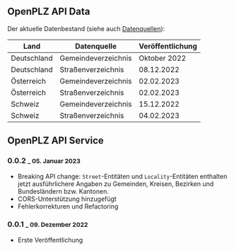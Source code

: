 ## OpenPLZ API Data

Der aktuelle Datenbestand (siehe auch [Datenquellen](sources.md)):

Land        | Datenquelle         | Veröffentlichung
------------|---------------------|-----------------
Deutschland | Gemeindeverzeichnis | Oktober 2022
Deutschland | Straßenverzeichnis  | 08.12.2022
Österreich  | Gemeindeverzeichnis | 02.02.2023
Österreich  | Straßenverzeichnis  | 02.02.2023
Schweiz     | Gemeindeverzeichnis | 15.12.2022
Schweiz     | Straßenverzeichnis  | 04.02.2023

## OpenPLZ API Service

### 0.0.2 <small>_ 05. Januar 2023</small>

- Breaking API change: `Street`-Entitäten und `Locality`-Entitäten enthalten jetzt ausführlichere Angaben zu Gemeinden, Kreisen, Bezirken und Bundesländern bzw. Kantonen.
- CORS-Unterstützung hinzugefügt
- Fehlerkorrekturen und Refactoring

### 0.0.1 <small>_ 09. Dezember 2022</small>

- Erste Veröffentlichung